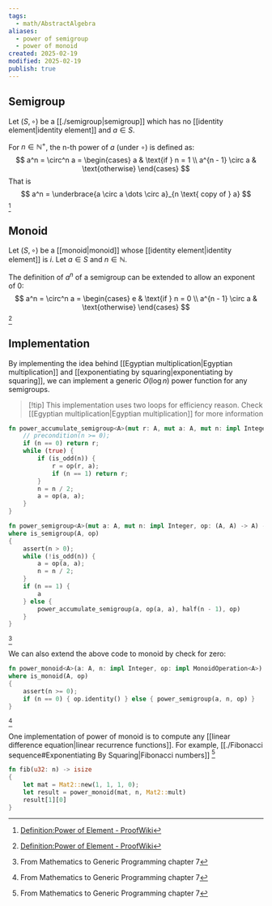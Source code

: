 ```yaml
---
tags:
  - math/AbstractAlgebra
aliases:
  - power of semigroup
  - power of monoid
created: 2025-02-19
modified: 2025-02-19
publish: true
---
```

## Semigroup

Let $(S, \circ)$ be a [[./semigroup|semigroup]] which has no [[identity element|identity element]] and $a \in S$.

For $n \in \mathbb{N}^+$, the n-th power of $a$ (under $\circ$) is defined as:
$$
a^n = \circ^n a = \begin{cases}
a & \text{if } n = 1 \\
a^{n - 1} \circ a &  \text{otherwise}
\end{cases}
$$
That is
$$
a^n = \underbrace{a \circ a \dots \circ a}_{n \text{ copy of } a}
$$
[^1]


## Monoid
Let $(S, \circ)$ be a [[monoid|monoid]] whose [[identity element|identity element]] is $i$. Let $a \in S$ and $n \in \mathbb{N}$.

The definition of $a^n$ of a semigroup can be extended to allow an exponent of 0:
$$
a^n = \circ^n a = \begin{cases}
e & \text{if } n = 0 \\
a^{n - 1} \circ a & \text{otherwise}
\end{cases}
$$
[^1]
## Implementation
By implementing the idea behind [[Egyptian multiplication|Egyptian multiplication]] and [[exponentiating by squaring|exponentiating by squaring]], we can implement a generic $O(\log{n})$ power function for any semigroups.

> [!tip] This implementation uses two loops for efficiency reason. Check [[Egyptian multiplication|Egyptian multiplication]] for more information

```rust
fn power_accumulate_semigroup<A>(mut r: A, mut a: A, mut n: impl Integer, op: (A, A) -> A) -> A {
    // precondition(n >= 0);
    if (n == 0) return r;
    while (true) {
        if (is_odd(n)) {
            r = op(r, a);
            if (n == 1) return r;
        }
        n = n / 2;
        a = op(a, a);
    }
}

fn power_semigroup<A>(mut a: A, mut n: impl Integer, op: (A, A) -> A) -> A
where is_semigroup(A, op)
{
    assert(n > 0);
    while (!is_odd(n)) {
        a = op(a, a);
        n = n / 2;
    }
    if (n == 1) { 
        a 
    } else {
        power_accumulate_semigroup(a, op(a, a), half(n - 1), op)
    }
}
```
[^2]

We can also extend the above code to monoid by check for zero:
```rust
fn power_monoid<A>(a: A, n: impl Integer, op: impl MonoidOperation<A>) -> A
where is_monoid(A, op)
{
    assert(n >= 0);
    if (n == 0) { op.identity() } else { power_semigroup(a, n, op) }
}
```
[^2]

One implementation of power of monoid is to compute any [[linear difference equation|linear recurrence functions]]. For example, [[./Fibonacci sequence#Exponentiating By Squaring|Fibonacci numbers]] [^2]
```rust
fn fib(u32: n) -> isize
{
    let mat = Mat2::new(1, 1, 1, 0);
    let result = power_monoid(mat, n, Mat2::mult)
    result[1][0]
}
```

[^1]: [Definition:Power of Element - ProofWiki](https://proofwiki.org/wiki/Definition:Power_of_Element)
[^2]: From Mathematics to Generic Programming chapter 7